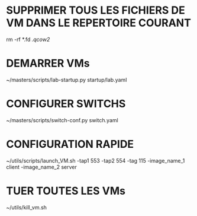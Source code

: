# SUPPRIMER TOUS LES FICHIERS DE VM DANS LE REPERTOIRE COURANT
rm -rf *.fd *.qcow2*

# DEMARRER VMs
~/masters/scripts/lab-startup.py startup/lab.yaml

# CONFIGURER SWITCHS
~/masters/scripts/switch-conf.py switch.yaml

# CONFIGURATION RAPIDE
~/utils/scripts/launch_VM.sh -tap1 553 -tap2 554 -tag 115 -image_name_1 client -image_name_2 server

# TUER TOUTES LES VMs
~/utils/kill_vm.sh 

